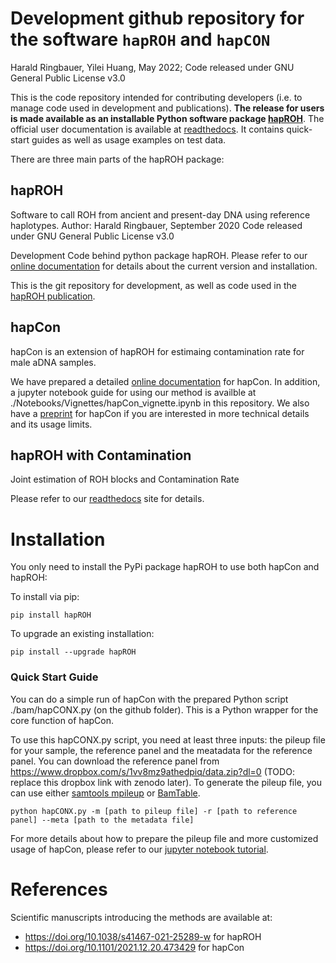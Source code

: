 # Development github repository for the software ``hapROH`` and ``hapCON``
Harald Ringbauer, Yilei Huang, May 2022; Code released under GNU General Public License v3.0

This is the code repository intended for contributing developers (i.e. to manage code used in development and publications).  **The release for users is made available as an installable Python software package [hapROH](https://pypi.org/project/hapROH/)**. The official user documentation is available at [readthedocs](https://haproh.readthedocs.io/en/latest/intro.html). It contains quick-start guides as well as usage examples on test data. 

There are three main parts of the hapROH package:

## hapROH
Software to call ROH from ancient and present-day DNA using reference haplotypes.
Author: Harald Ringbauer, September 2020
Code released under GNU General Public License v3.0

Development Code behind python package hapROH. Please refer to our [online documentation](https://haproh.readthedocs.io/en/latest/tutorial.html) for details about the current version and installation.

This is the git repository for development, as well as code used in the [hapROH publication](https://doi.org/10.1038/s41467-021-25289-w).


## hapCon
hapCon is an extension of hapROH for estimaing contamination rate for male aDNA samples.

We have prepared a detailed [online documentation](https://haproh.readthedocs.io/en/latest/hapCON.html) for hapCon. In addition, a jupyter notebook guide for using our method is availble at ./Notebooks/Vignettes/hapCon_vignette.ipynb in this repository. We also have a [preprint](https://www.biorxiv.org/content/10.1101/2021.12.20.473429v1) for hapCon if you are interested in more technical details and its usage limits.

## hapROH with Contamination
Joint estimation of ROH blocks and Contamination Rate

Please refer to our [readthedocs](https://haproh.readthedocs.io/en/latest/hapROH_with_contamination.html) site for details.

# Installation
You only need to install the PyPi package hapROH to use both hapCon and hapROH:

To install via pip:

    pip install hapROH

To upgrade an existing installation:

    pip install --upgrade hapROH

### Quick Start Guide
You can do a simple run of hapCon with the prepared Python script ./bam/hapCONX.py (on the github folder). This is a Python wrapper for the core function of hapCon.

To use this hapCONX.py script, you need at least three inputs: the pileup file for your sample, the reference panel and the meatadata for the reference panel. You can download the reference panel from https://www.dropbox.com/s/1vv8mz9athedpiq/data.zip?dl=0 (TODO: replace this dropbox link with zenodo later). To generate the pileup file, you can use either [samtools mpileup](http://www.htslib.org/doc/samtools-mpileup.html) or [BamTable](https://bioinf.eva.mpg.de/BamTable/).
    
    python hapCONX.py -m [path to pileup file] -r [path to reference panel] --meta [path to the metadata file]
    
For more details about how to prepare the pileup file and more customized usage of hapCon, please refer to our [jupyter notebook tutorial](https://github.com/hyl317/hapROH/blob/master/Notebooks/Vignettes/hapCon_vignette.ipynb).

# References
Scientific manuscripts introducing the methods are available at:
- https://doi.org/10.1038/s41467-021-25289-w for hapROH
- https://doi.org/10.1101/2021.12.20.473429 for hapCon
